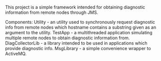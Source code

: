 This project is a simple framework intended for obtaining diagnostic information from remote nodes through JMS.

Components:
Utility    - an utility used to synchronously request diagnostic info from remote nodes
             which hostname contains a substring given as an argument to the utility.
TestApp    - a multithreaded application simulating multiple remote nodes to obtain diagnostic
             information from.
DiagCollectorLib - a library intended to be used in applications which provide diagnostic info.
MsgLibrary - a simple convenience wrapper to ActiveMQ.
